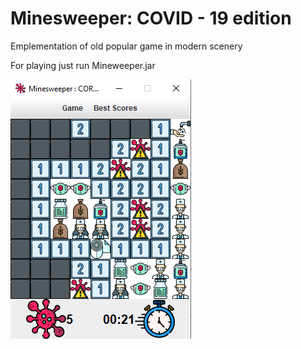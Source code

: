 # Minesweeper: COVID - 19 edition
Emplementation of old popular game in modern scenery


For playing just run Mineweeper.jar

![alt text](src/main/resources/images/screenshot.png) 

